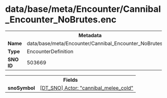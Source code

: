 <h1>data/base/meta/Encounter/Cannibal_Encounter_NoBrutes.enc</h1><table><tr><th colspan="100%">Metadata</th></tr><tr><td><b>Name</b></td><td>data/base/meta/Encounter/Cannibal_Encounter_NoBrutes.enc</td></tr><tr><td><b>Type</b></td><td>EncounterDefinition</td></tr><tr><td><b>SNO ID</b></td><td>503669</td></tr></table>

<table><tr><th colspan="100%">Fields</th></tr><tr><td><b>snoSymbol</b></td><td><a href="..\Actor\cannibal_melee_cold.acr">[DT_SNO] Actor: "cannibal_melee_cold"</a></td></tr></table>


